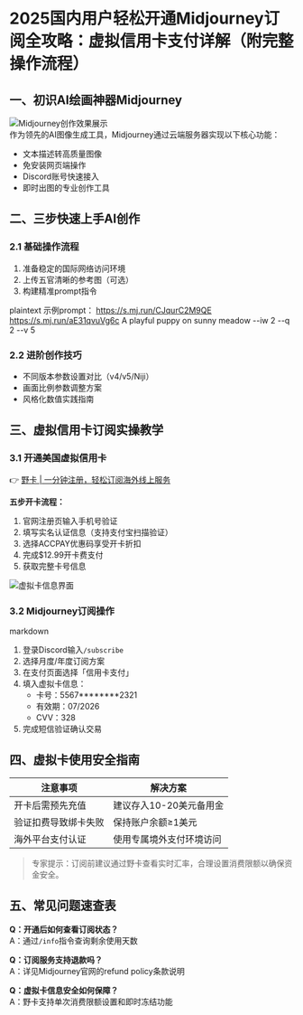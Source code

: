 # 2025国内用户轻松开通Midjourney订阅全攻略：虚拟信用卡支付详解（附完整操作流程）

## 一、初识AI绘画神器Midjourney
![Midjourney创作效果展示](https://bbtdd.com/wp-content/uploads/img/253777142887952.webp)  
作为领先的AI图像生成工具，Midjourney通过云端服务器实现以下核心功能：  
- 文本描述转高质量图像
- 免安装网页端操作
- Discord账号快速接入
- 即时出图的专业创作工具

## 二、三步快速上手AI创作
### 2.1 基础操作流程
1. 准备稳定的国际网络访问环境
2. 上传五官清晰的参考图（可选）
3. 构建精准prompt指令

plaintext
示例prompt：
https://s.mj.run/CJqurC2M9QE https://s.mj.run/aE31qvuVg6c 
A playful puppy on sunny meadow --iw 2 --q 2 --v 5


### 2.2 进阶创作技巧
- 不同版本参数设置对比（v4/v5/Niji）
- 画面比例参数调整方案
- 风格化数值实践指南

## 三、虚拟信用卡订阅实操教学
### 3.1 开通美国虚拟信用卡
👉 [野卡 | 一分钟注册，轻松订阅海外线上服务](https://bbtdd.com/yeka)

**五步开卡流程：**
1. 官网注册页输入手机号验证
2. 填写实名认证信息（支持支付宝扫描验证）
3. 选择ACCPAY优惠码享受开卡折扣
4. 完成$12.99开卡费支付
5. 获取完整卡号信息

![虚拟卡信息界面](https://bbtdd.com/wp-content/uploads/img/0759481013441.webp)

### 3.2 Midjourney订阅操作
markdown
1. 登录Discord输入`/subscribe`
2. 选择月度/年度订阅方案
3. 在支付页面选择「信用卡支付」
4. 填入虚拟卡信息：  
   - 卡号：5567********2321  
   - 有效期：07/2026  
   - CVV：328
5. 完成短信验证确认交易


## 四、虚拟卡使用安全指南
| 注意事项                  | 解决方案                 |
|--------------------------|--------------------------|
| 开卡后需预先充值          | 建议存入10-20美元备用金  |
| 验证扣费导致绑卡失败      | 保持账户余额≥1美元       |
| 海外平台支付认证          | 使用专属境外支付环境访问 |

> 专家提示：订阅前建议通过野卡查看实时汇率，合理设置消费限额以确保资金安全。

## 五、常见问题速查表
**Q：开通后如何查看订阅状态？**  
A：通过`/info`指令查询剩余使用天数

**Q：订阅服务支持退款吗？**  
A：详见Midjourney官网的refund policy条款说明

**Q：虚拟卡信息安全如何保障？**  
A：野卡支持单次消费限额设置和即时冻结功能